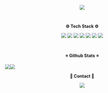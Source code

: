 <p align="center">
  <img src="https://capsule-render.vercel.app/api?type=soft&height=200&color=gradient&text=Nice%20to%20Meet%20you!%20👋&descAlign=53&fontSize=50"/>  
</p>

<br />

<p align="center"><b> ⚙️ Tech Stack ⚙️ </b></p>

<p align="center">
  <img src="https://img.shields.io/badge/typescript-%23007ACC.svg?style=for-the-badge&logo=typescript&logoColor=white" />
  <img src="https://img.shields.io/badge/react-%2320232a.svg?style=for-the-badge&logo=react&logoColor=%2361DAFB" />
  <img src="https://img.shields.io/badge/vuejs-%2335495e.svg?style=for-the-badge&logo=vuedotjs&logoColor=%234FC08D" />
  <img src="https://img.shields.io/badge/Next-black?style=for-the-badge&logo=next.js&logoColor=white" />
  <img src="https://img.shields.io/badge/vite-%23646CFF.svg?style=for-the-badge&logo=vite&logoColor=white" />
  <img src="https://img.shields.io/badge/node.js-6DA55F?style=for-the-badge&logo=node.js&logoColor=white" />
  <img src="https://img.shields.io/badge/AWS-%23FF9900.svg?style=for-the-badge&logo=amazon-aws&logoColor=white" />
</p>

<br />

<p align="center"><b> ⭐ Github Stats ⭐ </b></p>
<div style="display: flex; align-items: center">
  <img src="https://github-readme-stats.vercel.app/api?username=JSH-data&count_private=true&show_icons=true" />  
  <img src="https://github-readme-stats.vercel.app/api/top-langs/?username=JSH-data&layout=compact" />
</div>

<p align="center"><b> 📮 Contact 📮 </b></p>
<p align="center">
  <a href="mailto:super60447@gmail.com" style="width: 200px; height: 200px">
    <img src="https://img.shields.io/badge/Gmail-D14836?style=for-the-badge&logo=gmail&logoColor=white"/>
  </a>
</p>


